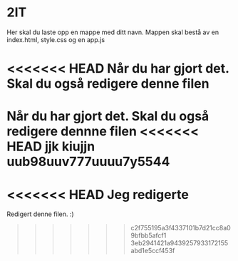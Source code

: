 # 2IT

Her skal du laste opp en mappe med ditt navn. Mappen skal bestå av en index.html, style.css og en app.js

<<<<<<< HEAD
Når du har gjort det. Skal du også redigere denne filen
=======
Når du har gjort det. Skal du også redigere dennne filen
<<<<<<< HEAD
jjk kiujjn uub98uuv777uuuu7y5544
=======

<<<<<<< HEAD
Jeg redigerte
=======
Redigert denne filen. :)
>>>>>>> c2f755195a3f4337101b7d21cc8a09bfbb5afcf1
>>>>>>> 3eb2941421a9439257933172155abd1e5ccf453f
